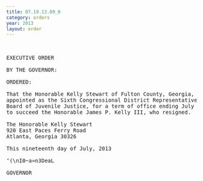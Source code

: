 ```yaml
---
title: 07.19.13.09_0
category: orders
year: 2013
layout: order
---
```


<pre> 

EXECUTIVE ORDER

BY THE GOVERNOR:

ORDERED:

That the Honorable Kelly Stewart of Fulton County, Georgia, is
appointed as the Sixth Congressional District Representative to the
Board of Juvenile Justice, for a term of office ending July 6, 2016,
to succeed the Honorable James P. Kelly III, who resigned.

The Honorable Kelly Stewart
920 East Paces Ferry Road
Atlanta, Georgia 30326

This nineteenth day of July, 2013

‘(\nI0~a»n3DeaL

GOVERNOR

</pre>
